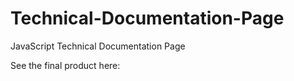 # Technical-Documentation-Page

JavaScript Technical Documentation Page

See the final product here:
